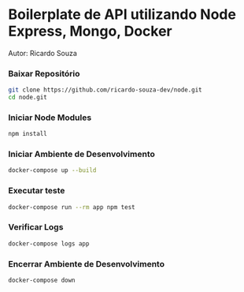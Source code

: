 # Boilerplate de API utilizando Node Express, Mongo, Docker
Autor: Ricardo Souza

### Baixar Repositório
```bash
git clone https://github.com/ricardo-souza-dev/node.git
cd node.git
```
### Iniciar Node Modules
```bash
npm install
```

### Iniciar Ambiente de Desenvolvimento
```bash
docker-compose up --build
```

### Executar teste
```bash
docker-compose run --rm app npm test
```

### Verificar Logs
```bash
docker-compose logs app
```

### Encerrar Ambiente de Desenvolvimento
```bash
docker-compose down
```

